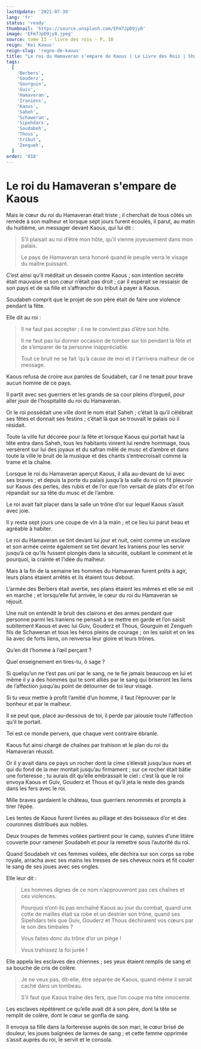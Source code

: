 ```yaml
---
lastUpdate: '2021-07-30'
lang: 'fr'
status: 'ready'
thumbnail: 'https://source.unsplash.com/EFm7JpD9jy8'
image: 'EFm7JpD9jy8.jpeg'
source: tome II - livre des rois - P. 10
reign: 'Keï Kaous'
reign-slug: 'regne-de-kaous'
title: "Le roi du Hamaveran s'empare de Kaous | Le Livre des Rois | Shâhnâmeh"
tags:
  [
    'Berbers',
    'Gouderz',
    'Gourguin',
    'Guiv',
    'Hamaveran',
    'Iraniens',
    'Kaous',
    'Saheh',
    'Schaweran',
    'Sipehdars',
    'Soudabeh',
    'Thous',
    'tribut',
    'Zengueh',
  ]
order: '018'
---
```


<!-- LTeX: language=fr -->

# Le roi du Hamaveran s'empare de Kaous

Mais le cœur du roi du Hamaveran était triste ; il cherchait de tous côtés un remède à son malheur et lorsque sept jours furent écoulés, il parut, au matin du huitième, un messager devant Kaous, qui lui dit :

> S’il plaisait au roi d’être mon hôte, qu’il vienne joyeusement dans mon palais.
>
> Le pays de Hamaveran sera honoré quand le peuple verra le visage du maître puissant.

C’est ainsi qu’il méditait un dessein contre Kaous ; son intention secrète était mauvaise et son cœur n’était pas droit ; car il espérait se ressaisir de son pays et de sa fille et s’affranchir du tribut à payer à Kaous.

Soudabeh comprit que le projet de son père était de faire une violence pendant la fête.

Elle dit au roi :

> Il ne faut pas accepter ; il ne te convient pas d’être son hôte.
>
> Il ne faut pas lui donner occasion de tomber sur toi pendant la fête et de s’emparer de ta personne inappréciable.
>
> Tout ce bruit ne se fait ’qu’à cause de moi et il t’arrivera malheur de ce message.

Kaous refusa de croire aux paroles de Soudabeh, car il ne tenait pour brave aucun homme de ce pays.

Il partit avec ses guerriers et les grands de sa cour pleins d’orgueil, pour aller jouir de l’hospitalité du roi du Hamaveran.

Or le roi possédait une ville dont le nom était Saheh ; c’était là qu’il célébrait ses fêtes et donnait ses festins ; c’était là que se trouvait le palais où il résidait.

Toute la ville fut décorée pour la fête et lorsque Kaous qui portait haut la tête entra dans Saheh, tous les habitants vinrent lui rendre hommage, tous versèrent sur lui des joyaux et du safran mêlé de musc et d’ambre et dans toute la ville le bruit de la musique et des chants s’entrecroisait comme la trame et la chaîne.

Lorsque le roi du Hamaveran aperçut Kaous, il alla au-devant de lui avec ses braves ; et depuis la porte du palais jusqu’à la salle du roi on fit pleuvoir sur Kaous des perles, des rubis et de l’or que l’on versait de plats d’or et l’on répandait sur sa tête du musc et de l’ambre.

Le roi avait fait placer dans la salle un trône d’or sur lequel Kaous s’assit avec joie.

Il y resta sept jours une coupe de vin à la main ; et ce lieu lui parut beau et agréable à habiter.

Le roi du Hamaveran se tint devant lui jour et nuit, ceint comme un esclave et son armée ceinte également se tint devant les Iraniens pour les servir jusqu’à ce qu’ils fussent plongés dans la sécurité, oubliant le comment et le pourquoi, la crainte et l’idée du malheur.

Mais à la fin de la semaine les hommes du Hamaveran furent prêts à agir, leurs plans étaient arrêtés et ils étaient tous debout.

L’armée des Berbers était avertie, ses plans étaient les mêmes et elle se mit en marche ; et lorsqu’elle fut arrivée, le cœur du roi du Hamaveran se réjouit.

Une nuit on entendit le bruit des clairons et des armes pendant que personne parmi les Iraniens ne pensait à se mettre en garde et l’on saisit subitement Kaous et avec lui Guiv, Gouderz et Thous, Gourguin et Zengueh fils de Schaweran et tous les héros pleins de courage ; on les saisit et on les lia avec de forts liens, on renversa leur gloire et leurs trônes.

Qu’en dit l’homme à l’œil perçant ?

Quel enseignement en tires-tu, ô sage ?

Si quelqu’un ne t’est pas uni par le sang, ne te fie jamais beaucoup en lui et même il y a des hommes qui te sont alliés par le sang qui briseront les liens de l’affection jusqu’au point de détourner de toi leur visage.

Si tu veux mettre à profit l’amitié d’un homme, il faut l’éprouver par le bonheur et par le malheur.

Il se peut que, placé au-dessous de toi, il perde par jalousie toute l’affection qu’il te portait.

Tel est ce monde pervers, que chaque vent contraire ébranle.

Kaous fut ainsi chargé de chaînes par trahison et le plan du roi du Hamaveran réussit.

Or il y avait dans ce pays un rocher dont la cime s’élevait jusqu’aux nues et qui du fond de la mer montait jusqu’au firmament ; sur ce rocher était bâtie une forteresse ; tu aurais dit qu’elle embrassait le ciel : c’est là que le roi envoya Kaous et Guiv, Gouderz et Thous et qu’il jeta le reste des grands dans les fers avec le roi.

Mille braves gardaient le château, tous guerriers renommés et prompts à tirer l’épée.

Les tentes de Kaous furent livrées au pillage et des boisseaux d’or et des couronnes distribués aux nobles.

Deux troupes de femmes voilées partirent pour le camp, suivies d’une litière couverte pour ramener Soudabeh et pour la remettre sous l’autorité du roi.

Quand Soudabeh vit ces femmes voilées, elle déchira sur son corps sa robe royale, arracha avec ses mains les tresses de ses cheveux noirs et fit couler le sang de ses joues avec ses ongles.

Elle leur dit :

> Les hommes dignes de ce nom n’approuveront pas ces chaînes et ces violences.
>
> Pourquoi n’ont-ils pas enchaîné Kaous au jour du combat, quand une cotte de mailles était sa robe et un destrier son trône, quand ses Sipehdars tels que Guiv, Gouderz et Thous déchiraient vos cœurs par le son des timbales ?
>
> Vous faites donc du trône d’or un piège !
>
> Vous trahissez la foi jurée !

Elle appela les esclaves des chiennes ; ses yeux étaient remplis de sang et sa bouche de cris de colère.

> Je ne veux pas, dit-elle, être séparée de Kaous, quand même il serait caché dans un tombeau.
>
> S’il faut que Kaous traîne des fers, que l’on coupe ma tête innocente.

Les esclaves répétèrent ce qu’elle avait dit à son père, dont la tête se remplit de colère, dont le cœur se gonfla de sang.

Il envoya sa fille dans la forteresse auprès de son mari, le cœur brisé de douleur, les joues baignées de larmes de sang ; et cette femme opprimée s’assit auprès du roi, le servit et le consola.
